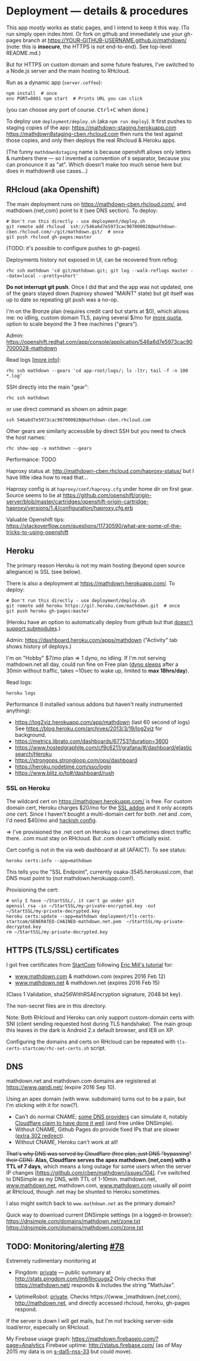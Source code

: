 # Deployment — details & procedures

This app *mostly* works as static pages, and I intend to keep it this way.
(To run simply open index.html.  Or fork on github and immediately use your gh-pages branch at https://YOUR-GITHUB-USERNAME.github.io/mathdown/ (note: this is **insecure**, the HTTPS is not end-to-end).  See top-level README.md.)

But for HTTPS on custom domain and some future features, I've switched to a Node.js server and the main hosting to RHcloud.

Run as a dynamic app (`server.coffee`):

    npm install  # once
    env PORT=8001 npm start  # Prints URL you can click

(you can choose any port of course.  <kbd>Ctrl+C</kbd> when done.)

To deploy use `deployment/deploy.sh` (aka `npm run deploy`).
It first pushes to staging copies of the app:
https://mathdown-staging.herokuapp.com
https://mathdown8staging-cben.rhcloud.com
then runs the test against those copies, and only then deploys the real Rhcloud & Heroku apps.

(The funny `mathdown8staging` name is because openshift allows only letters & numbers there — so I invented a convention of `8` separator, because you can pronounce it as "at".  Which doesn't make too much sense here but does in mathdown8<branch> use cases...)

## RHcloud (aka Openshift)

The main deployment runs on https://mathdown-cben.rhcloud.com/, and mathdown.{net,com} point to it (see DNS section).  To deploy:

    # Don't run this directly - use deployment/deploy.sh
    git remote add rhcloud	ssh://546a6d7e5973cac907000028@mathdown-cben.rhcloud.com/~/git/mathdown.git/  # once
    git push rhcloud gh-pages:master

(TODO: it's possible to configure pushes to gh-pages).

Deployments history not exposed in UI, can be recovered from reflog:

    rhc ssh mathdown 'cd git/mathdown.git; git log --walk-reflogs master --date=local --pretty=short'

**Do not interrupt git push**.  Once I did that and the app was not updated, one of the gears stayed down (haproxy showed "MAINT" state) but git itself was up to date so repeating git push was a no-op.

I'm on the Bronze plan (requires credit card but starts at $0), which allows me: no idling, custom domain TLS, paying several $/mo for [more quota][], option to scale beyond the 3 free machines ("gears").

[more quota]: https://github.com/cben/mathdown/issues/73

Admin: https://openshift.redhat.com/app/console/application/546a6d7e5973cac907000028-mathdown

Read logs [[more info](https://developers.openshift.com/en/managing-log-files.html)]:

    rhc ssh mathdown --gears 'cd app-root/logs/; ls -ltr; tail -f -n 100 *.log'

SSH directly into the main "gear":

    rhc ssh mathdown

or use direct command as shown on admin page:

    ssh 546a6d7e5973cac907000028@mathdown-cben.rhcloud.com

Other gears are similarly accessible by direct SSH but you need to check the host names:

    rhc show-app -a mathdown --gears

Performance: TODO

Haproxy status at: http://mathdown-cben.rhcloud.com/haproxy-status/ but I have little idea how to read that...

Haproxy config is at `haproxy/conf/haproxy.cfg` under home dir on first gear.
Source seems to be at https://github.com/openshift/origin-server/blob/master/cartridges/openshift-origin-cartridge-haproxy/versions/1.4/configuration/haproxy.cfg.erb

Valuable Openshift tips: https://stackoverflow.com/questions/11730590/what-are-some-of-the-tricks-to-using-openshift

## Heroku

The primary reason Heroku is not my main hosting (beyond open source allegiance) is SSL (see below).

There is also a deployment at https://mathdown.herokuapp.com/.  To deploy:

    # Don't run this directly - use deployment/deploy.sh
    git remote add heroku https://git.heroku.com/mathdown.git  # once
    git push heroku gh-pages:master

(Heroku have an option to automatically deploy from github but that [doesn't support submodules](https://github.com/cben/mathdown/issues/57#issuecomment-74395026).)

Admin: https://dashboard.heroku.com/apps/mathdown
("Activity" tab shows history of deploys.)

I'm on "Hobby" $7/mo plan => 1 dyno, no idling.
If I'm not serving mathdown.net all day, could run fine on Free plan ([dyno sleeps][] after a 30min without traffic, takes ~10sec to wake up, limited to **max 18hrs/day**).

[dyno sleeps]: https://devcenter.heroku.com/articles/dyno-sleeping

Read logs:

    heroku logs

Performance (I installed various addons but haven't really instrumented anything):

- https://log2viz.herokuapp.com/app/mathdown (last 60 second of logs)
  See https://blog.heroku.com/archives/2013/3/19/log2viz for background.
- https://metrics.librato.com/dashboards/67753?duration=3600
- https://www.hostedgraphite.com/cf9c6211/grafana/#/dashboard/elasticsearch/Heroku
- https://strongops.strongloop.com/ops/dashboard
- https://heroku.nodetime.com/sso/login
- https://www.blitz.io/to#/dashboard/rush

### SSL on Heroku

The wildcard cert on https://mathdown.herokuapp.com/ is free.
For custom domain cert, Heroku charges $20/mo for the [SSL addon][] and it only accepts *one* cert.
Since I haven't bought a multi-domain cert for both .net and .com, I'd need $40/mo and [hackish config](http://stackoverflow.com/a/18982770/239657).

=> I've provisioned the .net cert on Heroku so I can sometimes direct traffic there.
.com must stay on RHcloud.  But .com doesn't officially exist.

Cert config is not in the via web dashboard at all (AFAICT).  To see status:

    heroku certs:info --app=mathdown

This tells you the "SSL Endpoint", currently osaka-3545.herokussl.com, that DNS must point to (*not* mathdown.herokuapp.com!).

Provisioning the cert:

    # only I have ~/StartSSL/, it can't go under git
    openssl rsa -in ~/StartSSL/my-private-encrypted.key -out ~/StartSSL/my-private-decrypted.key
    heroku certs:update --app=mathdown deployment/tls-certs-startcom/GENERATED-CHAINED-mathdown.net.pem  ~/StartSSL/my-private-decrypted.key
	rm ~/StartSSL/my-private-decrypted.key

[SSL addon]: https://devcenter.heroku.com/articles/ssl-endpoint

## HTTPS (TLS/SSL) certificates

I got free certificates from [StartCom][] following [Eric Mill's tutorial][] for:

- www.mathdown.com & mathdown.com (expires 2016 Feb 12)
- www.mathdown.net & mathdown.net (expires 2016 Feb 15)

(Class 1 Validation, sha256WithRSAEncryption signature, 2048 bit key).

The non-secret files are in this directory.

Note: Both RHcloud and Heroku can only support custom-domain certs with SNI (client sending requested host during TLS handshake).  The main group this leaves in the dark is Android 2.x default browser, and IE8 on XP.

[Eric Mill's tutorial]: https://konklone.com/post/switch-to-https-now-for-free
[StartCom]: https://StartSSL.com

Configuring the domains and certs on RHcloud can be repeated with `tls-certs-startcom/rhc-set-certs.sh` script.

## DNS

mathdown.net and mathdown.com domains are registered at https://www.gandi.net/ (expire 2016 Sep 10).

Using an apex domain (with www. subdomain) turns out to be a pain, but I'm sticking with it for now(?).

  - Can't do normal CNAME; [some DNS providers][] can simulate it, notably [Cloudflare claim to have done it well][] (and free unlike DNSimple).
  - Without CNAME, Github Pages do provide fixed IPs that are slower ([extra 302 redirect][]).
  - Without CNAME, Heroku can't work at all!

~~That's why DNS was served by Cloudflare (free plan, just DNS "bypassing" their CDN).~~
**Alas, Cloudflare serves the apex mathdown.{net,com} with a TTL of 7 days**, which means a long outage for some users when the server IP changes [https://github.com/cben/mathdown/issues/104].
I've switched to DNSimple as my DNS, with TTL of 1-10min.
mathdown.net, www.mathdown.net, mathdown.com, www.mathdown.com usually all point at RHcloud, though .net may be shunted to Heroku sometimes.

I also might switch back to `www.mathdown.net` as the primary domain?

Quick way to download current DNSimple settings (in a logged-in browser):
https://dnsimple.com/domains/mathdown.net/zone.txt
https://dnsimple.com/domains/mathdown.com/zone.txt

[some DNS providers]: https://devcenter.heroku.com/articles/custom-domains#root-domain
[Cloudflare claim to have done it well]: https://blog.cloudflare.com/introducing-cname-flattening-rfc-compliant-cnames-at-a-domains-root/
[extra 302 redirect]: https://news.ycombinator.com/item?id=7738293

## TODO: Monitoring/alerting [#78](https://github.com/cben/mathdown/issues/78)

Extremely rudimentary monitoring at

- Pingdom: [private](https://my.pingdom.com/dashboard/checks) — public summary at http://stats.pingdom.com/imb1lncuugx2
  Only checks that https://mathdown.net/ responds & includes the string "MathJax".

- UptimeRobot: [private](https://uptimerobot.com/dashboard).
  Checks https://{www.,}mathdown.{net,com}, http://mathdown.net, and directly accessed rhcloud, heroku, gh-pages respond.

If the server is down I will get mails, but I'm not tracking server-side load/error, especially on RHcloud.

My Firebase usage graph: https://mathdown.firebaseio.com/?page=Analytics
Firebase uptime: http://status.firebase.com/ (as of May 2015 my data is on [s-dal5-nss-33](http://status.firebase.com/1502938) but could move).
